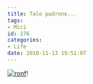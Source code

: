 ```yaml
---
title: Tale padrone...
tags:
- Mici
id: 176
categories:
- Life
date: 2010-11-13 19:51:07
---
```


[![](/images/2010/11/20101113-0745131.jpg "ronf")](/images/2010/11/20101113-0745131.jpg)! 
